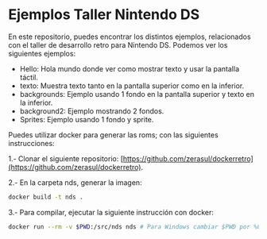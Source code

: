 # Ejemplos Taller Nintendo DS

En este repositorio, puedes encontrar los distintos ejemplos, relacionados con el taller de desarrollo retro para Nintendo DS. Podemos ver los siguientes ejemplos:

* Hello: Hola mundo donde ver como mostrar texto y usar la pantalla táctil.
* texto: Muestra texto tanto en la pantalla superior como en la inferior.
* backgrounds: Ejemplo usando 1 fondo en la pantalla superior y texto en la inferior.
* background2: Ejemplo mostrando 2 fondos.
* Sprites: Ejemplo usando 1 fondo y sprite.

Puedes utilizar docker para generar las roms; con las siguientes instrucciones:

1.- Clonar el siguiente repositorio: [https://github.com/zerasul/dockerretro](https://github.com/zerasul/dockerretro).

2.- En la carpeta nds, generar la imagen:

```bash
docker build -t nds .
```
3.- Para compilar, ejecutar la siguiente instrucción con docker:

```bash
docker run --rm -v $PWD:/src/nds nds # Para Windows cambiar $PWD por %CD%.
```
